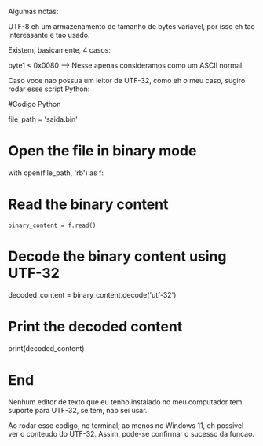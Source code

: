 Algumas notas:

UTF-8 eh um armazenamento de tamanho de bytes variavel, por isso eh tao interessante e tao usado.

Existem, basicamente, 4 casos:

byte1 < 0x0080 --> Nesse apenas consideramos como um ASCII normal.


Caso voce nao possua um leitor de UTF-32, como eh o meu caso, sugiro rodar esse script Python:

#Codigo Python

file_path = 'saida.bin'

# Open the file in binary mode
with open(file_path, 'rb') as f:
# Read the binary content

    binary_content = f.read()

# Decode the binary content using UTF-32
decoded_content = binary_content.decode('utf-32')

# Print the decoded content
print(decoded_content)

# End

Nenhum editor de texto que eu tenho instalado no meu computador tem suporte para UTF-32, se tem, nao sei usar. 

Ao rodar esse codigo, no terminal, ao menos no Windows 11, eh possivel ver o conteudo do UTF-32. Assim, pode-se confirmar o sucesso da funcao.
